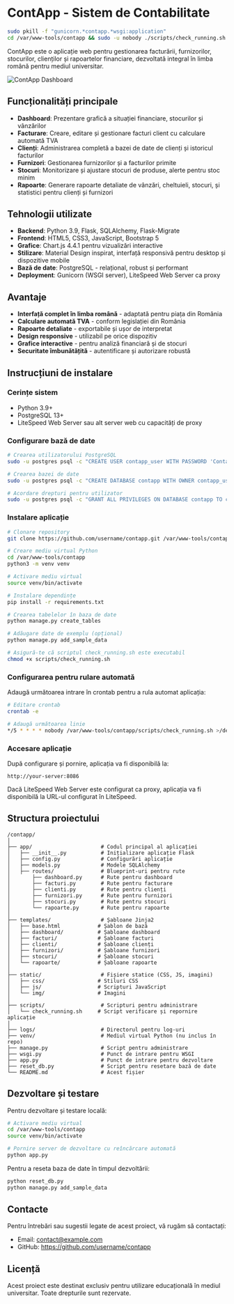 # ContApp - Sistem de Contabilitate

```bash
sudo pkill -f "gunicorn.*contapp.*wsgi:application"
cd /var/www-tools/contapp && sudo -u nobody ./scripts/check_running.sh
```

ContApp este o aplicație web pentru gestionarea facturării, furnizorilor, stocurilor, clienților și rapoartelor financiare, dezvoltată integral în limba română pentru mediul universitar.

![ContApp Dashboard](https://raw.githubusercontent.com/netforge/contapp/main/screenshots/dashboard.png)

## Funcționalități principale

- **Dashboard**: Prezentare grafică a situației financiare, stocurilor și vânzărilor
- **Facturare**: Creare, editare și gestionare facturi client cu calculare automată TVA
- **Clienți**: Administrarea completă a bazei de date de clienți și istoricul facturilor
- **Furnizori**: Gestionarea furnizorilor și a facturilor primite
- **Stocuri**: Monitorizare și ajustare stocuri de produse, alerte pentru stoc minim
- **Rapoarte**: Generare rapoarte detaliate de vânzări, cheltuieli, stocuri, și statistici pentru clienți și furnizori

## Tehnologii utilizate

- **Backend**: Python 3.9, Flask, SQLAlchemy, Flask-Migrate
- **Frontend**: HTML5, CSS3, JavaScript, Bootstrap 5
- **Grafice**: Chart.js 4.4.1 pentru vizualizări interactive
- **Stilizare**: Material Design inspirat, interfață responsivă pentru desktop și dispozitive mobile
- **Bază de date**: PostgreSQL - relațional, robust și performant
- **Deployment**: Gunicorn (WSGI server), LiteSpeed Web Server ca proxy

## Avantaje

- **Interfață complet în limba română** - adaptată pentru piața din România
- **Calculare automată TVA** - conform legislației din România
- **Rapoarte detaliate** - exportabile și ușor de interpretat
- **Design responsive** - utilizabil pe orice dispozitiv
- **Grafice interactive** - pentru analiză financiară și de stocuri
- **Securitate îmbunătățită** - autentificare și autorizare robustă

## Instrucțiuni de instalare

### Cerințe sistem
- Python 3.9+
- PostgreSQL 13+
- LiteSpeed Web Server sau alt server web cu capacități de proxy

### Configurare bază de date

```bash
# Crearea utilizatorului PostgreSQL
sudo -u postgres psql -c "CREATE USER contapp_user WITH PASSWORD 'Conta2025App';"

# Crearea bazei de date
sudo -u postgres psql -c "CREATE DATABASE contapp WITH OWNER contapp_user;"

# Acordare drepturi pentru utilizator
sudo -u postgres psql -c "GRANT ALL PRIVILEGES ON DATABASE contapp TO contapp_user;"
```

### Instalare aplicație

```bash
# Clonare repository
git clone https://github.com/username/contapp.git /var/www-tools/contapp

# Creare mediu virtual Python
cd /var/www-tools/contapp
python3 -m venv venv

# Activare mediu virtual
source venv/bin/activate

# Instalare dependințe
pip install -r requirements.txt

# Crearea tabelelor în baza de date
python manage.py create_tables

# Adăugare date de exemplu (opțional)
python manage.py add_sample_data

# Asigură-te că scriptul check_running.sh este executabil
chmod +x scripts/check_running.sh
```

### Configurarea pentru rulare automată

Adaugă următoarea intrare în crontab pentru a rula automat aplicația:

```bash
# Editare crontab
crontab -e

# Adaugă următoarea linie
*/5 * * * * nobody /var/www-tools/contapp/scripts/check_running.sh >/dev/null 2>&1
```

### Accesare aplicație

După configurare și pornire, aplicația va fi disponibilă la:

```
http://your-server:8086
```

Dacă LiteSpeed Web Server este configurat ca proxy, aplicația va fi disponibilă la URL-ul configurat în LiteSpeed.

## Structura proiectului

```
/contapp/
│
├── app/                      # Codul principal al aplicației
│   ├── __init__.py           # Inițializare aplicație Flask
│   ├── config.py             # Configurări aplicație
│   ├── models.py             # Modele SQLAlchemy
│   ├── routes/               # Blueprint-uri pentru rute
│       ├── dashboard.py      # Rute pentru dashboard
│       ├── facturi.py        # Rute pentru facturare
│       ├── clienti.py        # Rute pentru clienți
│       ├── furnizori.py      # Rute pentru furnizori
│       ├── stocuri.py        # Rute pentru stocuri
│       └── rapoarte.py       # Rute pentru rapoarte
│
├── templates/                # Șabloane Jinja2
│   ├── base.html            # Șablon de bază
│   ├── dashboard/           # Șabloane dashboard
│   ├── facturi/             # Șabloane facturi
│   ├── clienti/             # Șabloane clienți
│   ├── furnizori/           # Șabloane furnizori
│   ├── stocuri/             # Șabloane stocuri
│   └── rapoarte/            # Șabloane rapoarte
│
├── static/                   # Fișiere statice (CSS, JS, imagini)
│   ├── css/                 # Stiluri CSS
│   ├── js/                  # Scripturi JavaScript
│   └── img/                 # Imagini
│
├── scripts/                  # Scripturi pentru administrare
│   └── check_running.sh     # Script verificare și repornire aplicație
│
├── logs/                     # Directorul pentru log-uri
├── venv/                     # Mediul virtual Python (nu inclus în repo)
├── manage.py                 # Script pentru administrare
├── wsgi.py                   # Punct de intrare pentru WSGI
├── app.py                    # Punct de intrare pentru dezvoltare
├── reset_db.py               # Script pentru resetare bază de date
└── README.md                 # Acest fișier
```

## Dezvoltare și testare

Pentru dezvoltare și testare locală:

```bash
# Activare mediu virtual
cd /var/www-tools/contapp
source venv/bin/activate

# Pornire server de dezvoltare cu reîncărcare automată
python app.py
```

Pentru a reseta baza de date în timpul dezvoltării:

```bash
python reset_db.py
python manage.py add_sample_data
```

## Contacte

Pentru întrebări sau sugestii legate de acest proiect, vă rugăm să contactați:

- Email: contact@example.com
- GitHub: https://github.com/username/contapp

## Licență

Acest proiect este destinat exclusiv pentru utilizare educațională în mediul universitar. Toate drepturile sunt rezervate.
